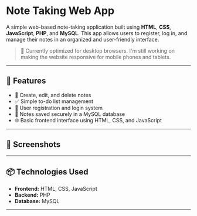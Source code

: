 # Note Taking Web App

A simple web-based note-taking application built using **HTML**, **CSS**, **JavaScript**, **PHP**, and **MySQL**. 
This app allows users to register, 
log in, and manage their notes in an organized and user-friendly interface.

> 📌 Currently optimized for desktop browsers. I'm still working on making the website responsive for mobile phones and tablets.

---

## 🚀 Features

- 📝 Create, edit, and delete notes
- ✅ Simple to-do list management
- 🔐 User registration and login system
- 📁 Notes saved securely in a MySQL database
- 🌐 Basic frontend interface using HTML, CSS, and JavaScript

---

## 📸 Screenshots



---

## 📦 Technologies Used

- **Frontend:** HTML, CSS, JavaScript
- **Backend:** PHP
- **Database:** MySQL

---

